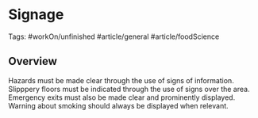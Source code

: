# Signage
Tags: #workOn/unfinished #article/general #article/foodScience 
## Overview
Hazards must be made clear through the use of signs of information. Slipppery floors must be indicated through the use of signs over the area. Emergency exits must also be made clear and prominently displayed. Warning about smoking should always be displayed when relevant.